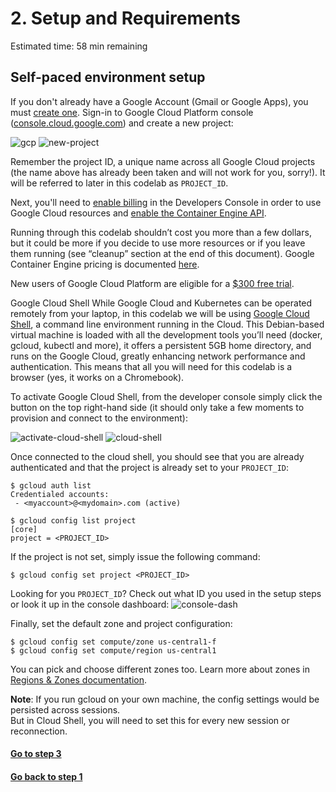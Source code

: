 # 2. Setup and Requirements

Estimated time: 58 min remaining

## Self-paced environment setup
If you don't already have a Google Account (Gmail or Google Apps), you must [create one](https://accounts.google.com/SignUp). 
Sign-in to Google Cloud Platform console ([console.cloud.google.com](http://console.cloud.google.com/)) and 
create a new project:

![gcp](https://codelabs.developers.google.com/codelabs/hello-kubernetes/img/img-3.png)
![new-project](https://codelabs.developers.google.com/codelabs/hello-kubernetes/img/img-4.png)

Remember the project ID, a unique name across all Google Cloud projects (the name above has already been taken and 
will not work for you, sorry!). It will be referred to later in this codelab as `PROJECT_ID`.

Next, you'll need to [enable billing](https://console.developers.google.com/billing) in the Developers Console in 
order to use Google Cloud resources and 
[enable the Container Engine API](https://console.developers.google.com/project/_/kubernetes/list).

Running through this codelab shouldn’t cost you more than a few dollars, but it could be more if you decide to use more 
resources or if you leave them running (see “cleanup” section at the end of this document). Google Container Engine 
pricing is documented [here](https://cloud.google.com/container-engine/docs/#pricing).

New users of Google Cloud Platform are eligible for a [$300 free trial](https://console.developers.google.com/billing/freetrial?hl=en).

Google Cloud Shell
While Google Cloud and Kubernetes can be operated remotely from your laptop, in this codelab we will be using 
[Google Cloud Shell](https://cloud.google.com/cloud-shell/), a command line environment running in the Cloud. 
This Debian-based virtual machine is loaded with all the development tools you’ll need (docker, gcloud, kubectl and more),
it offers a persistent 5GB home directory, and runs on the Google Cloud, greatly enhancing network performance and 
authentication. This means that all you will need for this codelab is a browser (yes, it works on a Chromebook).

To activate Google Cloud Shell, from the developer console simply click the button on the top right-hand side 
(it should only take a few moments to provision and connect to the environment):

![activate-cloud-shell](https://codelabs.developers.google.com/codelabs/hello-kubernetes/img/img-5.png)
![cloud-shell](https://codelabs.developers.google.com/codelabs/hello-kubernetes/img/img-6.png)

Once connected to the cloud shell, you should see that you are already authenticated and that the project is 
already set to your `PROJECT_ID`:
```
$ gcloud auth list
Credentialed accounts:
 - <myaccount>@<mydomain>.com (active)
```
```
$ gcloud config list project
[core]
project = <PROJECT_ID>
```
If the project is not set, simply issue the following command:
```
$ gcloud config set project <PROJECT_ID>
```
Looking for you `PROJECT_ID`? Check out what ID you used in the setup steps or look it up in the console dashboard:
![console-dash](https://codelabs.developers.google.com/codelabs/hello-kubernetes/img/img-7.png)

Finally, set the default zone and project configuration:
```
$ gcloud config set compute/zone us-central1-f
$ gcloud config set compute/region us-central1
```
You can pick and choose different zones too. Learn more about zones in 
[Regions & Zones documentation](https://cloud.google.com/compute/docs/zones).

**Note**: If you run gcloud on your own machine, the config settings would be persisted across sessions.  
But in Cloud Shell, you will need to set this for every new session or reconnection.

#### [Go to step 3](step3.md)
#### [Go back to step 1](README.md)

